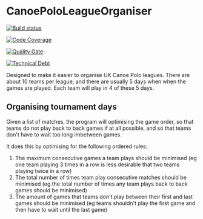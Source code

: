 # CanoePoloLeagueOrganiser

[![Build status](https://ci.appveyor.com/api/projects/status/k50urjsh4edl5uf0?svg=true)](https://ci.appveyor.com/project/ceddlyburge/canoepololeagueorganiser)

[![Code Coverage](https://codecov.io/gh/ceddlyburge/CanoePoloLeagueOrganiser/coverage.svg)](https://codecov.io/gh/ceddlyburge/CanoePoloLeagueOrganiser/coverage.svg)

[![Quality Gate](https://sonarqube.com/api/badges/gate?key=CanoePoloLeagueOrganiser)](https://sonarqube.com/dashboard/index/CanoePoloLeagueOrganiser)

[![Technical Debt](https://sonarqube.com/api/badges/gate?key=CanoePoloLeagueOrganiser&metric=new_sqale_debt_ratio)](https://sonarqube.com/dashboard/index/CanoePoloLeagueOrganiser&metric=new_sqale_debt_ratio)

Designed to make it easier to organise UK Canoe Polo leagues. There are about 10 teams per league, and there are usually 5 days when when the games are played. Each team will play in 4 of these 5 days.

## Organising tournament days

Given a list of matches, the program will optimising the game order, so that teams do not play back to back games if at all possible, and so that teams don't have to wait too long imbetween games.

It does this by optimising for the following ordered rules:

1. The maximum consecutive games a team plays should be minimised (eg one team playing 3 times in a row is less desirable that two teams playing twice in a row)
2. The total number of times team play consecutive matches should be minimised (eg the total number of times any team plays back to back games should be minimised)
3. The amount of games that teams don't play between their first and last games should be minimised (eg teams shouldn't play the first game and then have to wait until the last game)
